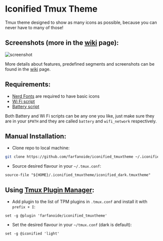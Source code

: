Iconified Tmux Theme
====================

Tmux theme designed to show as many icons as possible, because you can never
have to many of those!

Screenshots (more in the [wiki][] page):
----------------------------------------

![screenshot](https://www.dropbox.com/s/ia3afhrfsylmrnx/iconified_dark.png?dl=1)

More details about features, predefined segments and screenshots can be found in
the [wiki][] page.

Requirements:
-------------

- [Nerd Fonts][nerd_fonts] are required to have basic icons
- [Wi Fi script][wifi_script]
- [Battery script][wifi_script]

Both Battery and Wi Fi scripts can be any one you like, just make sure they are
in your `$PATH` and they are called `battery` and `wifi_network` respectively.

Manual Installation:
--------------------

- Clone repo to local machine:

```bash
git clone https://github.com/farfanoide/iconified_tmuxtheme ~/.iconified_tmuxtheme
```

- Source desired flavour in your `~/.tmux.conf`:

```tmux
source-file "${HOME}/.iconified_tmuxtheme/iconified_dark.tmuxtheme"
```


Using [Tmux Plugin Manager][tpm]:
---------------------------------

- Add plugin to the list of TPM plugins in `.tmux.conf` and install it with
 `prefix + I`:

```
set -g @plugin 'farfanoide/iconified_tmuxtheme'
```

- Set the desired flavour in your `~/tmux.conf` (dark is default):

 ```tmux
set -g @iconified 'light'
 ```


[tpm]: https://github.com/tmux-plugins/tpm
[nerd_fonts]: https://github.com/ryanoasis/nerd-fonts
[battery_script]: https://github.com/farfanoide/dotfiles/blob/master/bin/battery
[wifi_script]: https://github.com/farfanoide/dotfiles/blob/master/bin/wifi_network
[wiki]: https://github.com/farfanoide/iconified_tmuxtheme/wiki/Features-and-Screenshots
